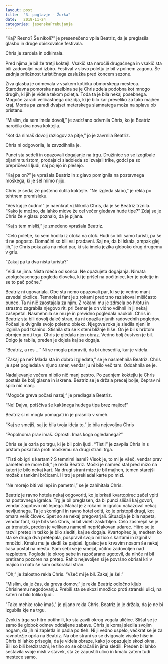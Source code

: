 ```yaml
---
layout: post
title:  "3. poglavje - Žurka"
date:   2019-11-24
categories: jesenskaPrebujanja
---
```

“Kaj? Resno? Še nikoli?” je presenečeno vpila Beatriz, da je preglasila glasbo in druge obiskovalce festivala.

Chris je zardela in odkimala.

Pred njima je bil že tretji koktejl. Vsakič sta naročili drugačnega in vsakič sta bili zadovoljni nad izbiro. Festival v slovo poletju je bil v polnem zagonu. Še zadnja priložnost turističnega zaslužka pred koncem sezone.

Živa glasba je odmevala v vsakem kotičku obmorskega mesteca. Starodavna pomorska naselbina se je Chris zdela podobna kot mnogo drugih, ki jih je videla tekom poletja. Toda ta je bila nekaj posebnega. Mogoče zaradi veličastnega obzidja, ki je bilo kar preveliko za tako majhen kraj. Morda pa zaradi dvajset meterskega slamnatega moža na splavu ob pristanu.

“Mislim, da sem imela dovolj,” je zadržano odvrnila Chris, ko je Beatriz naročila dva nova koktejla.

“Kot da nimaš dovolj razlogov za pitje,” jo je zavrnila Beatriz.

Chris ni odgovorila, le zavzdihnila je.

Punci sta sedeli in opazovali dogajanje na trgu. Družinice so se izogibale pijanim turistom, prodajalci sladoleda so izvajali trike, godci pa so prepričevali ljudi, naj pojejo in plešejo.

“Kaj pa on?” je vprašala Beatriz in z glavo pomignila na postavnega moškega, ki je šel mimo njiju.

Chris je sedaj že pošteno čutila koktejle. “Ne izgleda slabo,” je rekla po tehtnem premisleku.

“Veš kaj je čudno!” je naenkrat vzkliknila Chris, da je še Beatriz trznila. “Kako je možno, da lahko midve že cel večer gledava hude tipe?” Zdaj se je Chris že v glasu poznalo, da je pijana.

“Kaj s tem misliš,” je zmedeno vprašala Beatriz.

“Celo poletje, ko sem hodila iz otoka na otok. Hudi so bili samo turisti, pa še ti ne pogosto. Domačini so bili vsi pradavni. Saj ne, da bi iskala, ampak glej jih,” je Chris pokazala na mlad par, ki sta imela jezika globoko drug drugemu v grlu.

“Zakaj pa ta dva nista turista?”

“Vidi se jima. Nista rdeča od sonca. Ne opazujeta dogajanja. Nimata zdolgočasenega pogleda človeka, ki je prišel na počitnice, ker je poletje in se to pač počne.”

Beatriz ni ugovarjala. Obe sta nemo opazovali par, ki se je vedno manj zavedal okolice. Temnolasi fant je z rokami predrzno raziskoval mišičasto punco. Ta ni nič zaostajala za njim. Z rokami mu je zdrsela po hrbtu in strastno zagrabila njegovo rit, pri čemer je on vidno vdihnil in ji nekaj zašepetal. Nasmehnila se mu je in previdno pogledala naokoli. Chris in Beatriz sta bili dovolj daleč stran, da ni opazila njunih radovednih pogledov. Počasi je dvignila svojo poletno obleko. Njegova roka je sledila njeni in izginila pod tkanino. Stisnila sta se k steni bližnje hiše. On je bil s hrbtom obrnjen proti trgu. Chris je gledala njen obraz. Vedno bolj čustven je bil. Dolgo je rabila, preden je dojela kaj se dogaja.

“Beatriz, a res …” Ni se mogla pripraviti, da bi ubesedila, kar je videla.

“Zakaj pa ne? Mlada sta in dobro izgledata,” se je nasmehnila Beatriz.
Chris je spet pogledala v njuno smer, vendar ju ni bilo več tam. Oddahnila se je.

Nadaljevanje večera ni bilo nič manj pestro. Po zadnjem koktejlu je Chris postala še bolj glasna in iskrena. Beatriz se je držala precej bolje, čeprav ni spila nič manj.

“Mogoče greva počasi nazaj,” je predlagala Beatriz.

“Ne! Dajva, poiščiva še kakšnega hudega tipa brez majice!”

Beatriz si ni mogla pomagati in je prasnila v smeh.

“Kaj se smejiš, saj je bila tvoja ideja to,” je bila nejevoljna Chris

“Popolnoma prav imaš. Oprosti. Imaš koga ogledanega?”

Chris se je ozrla po trgu, ki je bil poln ljudi. “Tisti!” je zavpila Chris in s prstom pokazala proti moškemu na drugi strani trga. 

“Tisti ob igri s kartami? S temnimi lasmi? Visok je, to mi je všeč, vendar prav pameten ne more biti,” je rekla Beatriz. Moški je namreč stal pred mizo na kateri je bilo nekaj kart. Na drugi strani mize je bil majhen, temen starejši možak s tankimi brčicami. Hitro je prekladal karte po mizi.

“Ne morejo biti vsi lepi in pametni,” se je zahihitala Chris.

Beatriz je ravno hotela nekaj odgovoriti, ko je brkati kvartopirec začel vpiti na postavnega igralca. Trg je bil preglasen, da bi punci slišali kaj govori, vendar zagotovo nič lepega. Mahal je z rokami in igralcu nakazoval nekaj nevljudnega. Ta je skomignil in ravno hotel oditi, ko je pristopil drugi, kot omara velik človek. Spet so se nekaj pregovarjali. Situacija je bila napeta, vendar fant, ki je bil všeč Chris, ni bil videti zaskrbljen. Celo zasmejal se je za trenutek, preden je velikanu namenil nepričakovan udarec. Hitro se je razvil pretep in težko je bilo slediti, kaj se dogaja. Kvartopirec je, medtem ko sta se druga dva pretepala, pospravil svojo mizico s kartami in izginil v množici. Kmalu mu je sledil še pajdaš. Igralec je s krvavim nosom še nekaj časa postal na mestu. Sam sebi se je smejal, očitno zadovoljen nad razpletom. Pogledal je okrog sebe in razočarano ugotovil, da nihče ni bil pretirano pozoren na pretep. Rahlo nejevoljen si je površno obrisal kri v majico in nato še sam odkorakal stran.

“Oh,” je žalostno rekla Chris. “Všeč mi je bil. Zakaj je šel.”

“Mislim, da je čas, da greva domov,” je rekla Beatriz odločno kljub Chrisinemu negodovanju. Prebili sta se skozi množico proti stranski ulici, na kateri ni bilo toliko ljudi.

"Tako mehke roke imaš," je pijano rekla Chris. Beatriz jo je držala, da je ne bi izgubila kje na trgu. 

Zvoki s trga so hitro potihnili, ko sta zavili okrog vogala uličice. Slišal se je samo še globok odmev oddaljene zabave. Chris je komaj sledila svojim nogam, da jih ni zapletla in padla po tleh. Ni ji vedno uspelo, večkrat se je za ravnotežje oprla na Beatriz. Na obe strani so se dvigovale visoke hiše in Chris bi lahko prisegla, da je videla obraze, kako jo opazujejo skozi okna. Bili so bili brezizrazni, le tiho so se obračali in jima sledili. Preden bi lahko sestavila svoje misli v stavek, sta že zapustili ulico in kmalu zatem tudi mestece samo.                                                                                                                                                                                                                                                                                                                                                                                                                                                                                                                                                                                                                                                                                                                                                                                                                                                                                                                                                                                                                                                                                                                                                                                                                                                                                                                                                                                                                                 
